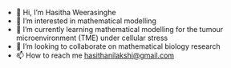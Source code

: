 - 👋 Hi, I’m Hasitha Weerasinghe
- 👀 I’m interested in mathematical modelling
- 🌱 I’m currently learning mathematical modelling for the tumour microenvironment (TME) under cellular stress
- 💞️ I’m looking to collaborate on mathematical biology research
- 📫 How to reach me hasithanilakshi@gmail.com

<!---
Hasi1988/Hasi1988 is a ✨ special ✨ repository because its `README.md` (this file) appears on your GitHub profile.
You can click the Preview link to take a look at your changes.
--->
